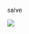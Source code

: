 salve


<a href="https://www.youtube.com/channel/UCN8AippFk6KNjrE_M-L0Imw" target="_blank"><img src="https://img.shields.io/badge/YouTube-FF0000?style=for-the-badge&logo=youtube&logoColor=white" target="_blank"></a>

